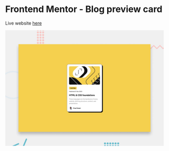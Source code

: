 # Frontend Mentor - Blog preview card

Live website [here](https://blog-preview-card-main-fracav99.netlify.app/)

![Design preview for the Blog preview card coding challenge](./design/desktop-preview.jpg)
